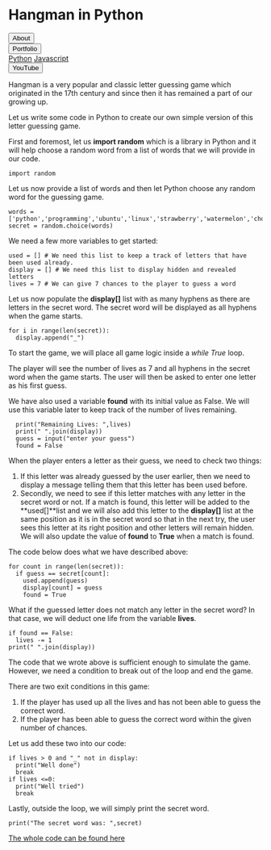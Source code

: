 <link rel ="stylesheet" href="style2.css">
  <div class = "heading">
    <h1>Hangman in Python</h1>
  </div>
  <nav class = "topbar">
    <button onclick="window.location.href='index.html';">About</button>
    <div class="dropdown">
      <button class = "dropbtn">Portfolio</button>
        <div class="dropdown-content">
          <a href="Python.html">Python</a>
          <a href="Javascript.html">Javascript</a>
        </div>
    </div>
    <button onclick="window.open('https://www.youtube.com/@shellysachdev/videos', '_blank')">YouTube</button>
  </nav>

  Hangman is a very popular and classic letter guessing game which originated in the 17th century and since then it has remained a part of our growing up. 

  Let us write some code in Python to create our own simple version of this letter guessing game. 

  First and foremost, let us **import random** which is a library in Python and it will help choose a random word from a list of words that we will provide in our code.

  ```{Python}
  import random
  ```

  Let us now provide a list of words and then let Python choose any random word for the guessing game.

  ```{Python}
  words = ['python','programming','ubuntu','linux','strawberry','watermelon','chocolate','bitcoin','technology','cybersecurity','mathematics','english','physics','universe','database']
  secret = random.choice(words)
  ```

  We need a few more variables to get started:

  ```{Python}
  used = [] # We need this list to keep a track of letters that have been used already.
  display = [] # We need this list to display hidden and revealed letters
  lives = 7 # We can give 7 chances to the player to guess a word
  ```

  Let us now populate the **display[]** list with as many hyphens as there are letters in the secret word. The secret word will be displayed as all hyphens when the game starts.

  ```{Python}
  for i in range(len(secret)):
    display.append("_")
  ```

  To start the game, we will place all game logic inside a *while True* loop.

  The player will see the number of lives as 7 and all hyphens in the secret word when the game starts. The user will then be asked to enter one letter as his first guess.

  We have also used a variable **found** with its initial value as False. We will use this variable later to keep track of the number of lives remaining. 

  ```{Python}
    print("Remaining Lives: ",lives)
    print(" ".join(display))
    guess = input("enter your guess")
    found = False
  ```

  When the player enters a letter as their guess, we need to check two things:

  1. If this letter was already guessed by the user earlier, then we need to display a message telling them that this letter has been used before.
  2. Secondly, we need to see if this letter matches with any letter in the secret word or not. If a match is found, this letter will be added to the **used[]**list and we will also add this letter to the **display[]** list at the same position as it is in the secret word so that in the next try, the user sees this letter at its right position and other letters will remain hidden. We will also update the value of **found** to **True** when a match is found.
  
  The code below does what we have described above:

  ```{Python}
  for count in range(len(secret)):
    if guess == secret[count]:
      used.append(guess)
      display[count] = guess
      found = True
  ```
  
  What if the guessed letter does not match any letter in the secret word? In that case, we will deduct one life from the variable **lives**.

  ```{Python}
  if found == False:
    lives -= 1
  print(" ".join(display))
  ```

  The code that we wrote above is sufficient enough to simulate the game. However, we need a condition to break out of the loop and end the game. 

  There are two exit conditions in this game:

  1. If the player has used up all the lives and has not been able to guess the correct word.
  2. If the player has been able to guess the correct word within the given number of chances. 

  Let us add these two into our code:

  ```{Python}
  if lives > 0 and "_" not in display:
    print("Well done")
    break
  if lives <=0:
    print("Well tried")
    break
  ```

  Lastly, outside the loop, we will simply print the secret word.

  ```{Python}
  print("The secret word was: ",secret)
  ```

  [The whole code can be found here](https://github.com/Shelly1986/hangman.git)




